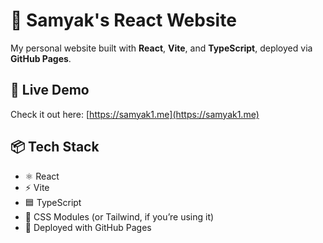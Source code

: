 # 🚀 Samyak's React Website

My personal website built with **React**, **Vite**, and **TypeScript**, deployed via **GitHub Pages**.

## 🔗 Live Demo

Check it out here: [https://samyak1.me](https://samyak1.me)

## 📦 Tech Stack

- ⚛️ React
- ⚡ Vite
- 🟦 TypeScript
- 🎨 CSS Modules (or Tailwind, if you’re using it)
- 🚀 Deployed with GitHub Pages
